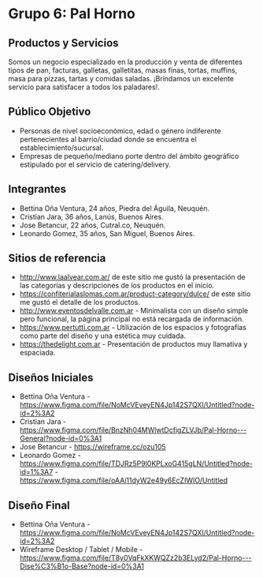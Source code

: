 # Grupo 6: Pal Horno

## Productos y Servicios

Somos un negocio especializado en la producción y venta de diferentes tipos de pan, facturas, galletas, galletitas, masas finas, tortas, muffins, masa para pizzas, tartas y comidas saladas. ¡Brindamos un excelente servicio para satisfacer a todos los paladares!.

## Público Objetivo

* Personas de nivel socioeconómico, edad o género indiferente pertenecientes al barrio/ciudad donde se encuentra el establecimiento/sucursal.
* Empresas de pequeño/mediano porte dentro del ámbito geográfico estipulado por el servicio de catering/delivery.

## Integrantes



* Bettina Oña Ventura, 24 años, Piedra del Águila, Neuquén.
* Cristian Jara, 36 años, Lanús, Buenos Aires.
* Jose Betancur, 22 años, Cutral.co, Neuquén.
* Leonardo Gomez, 35 años, San Miguel, Buenos Aires.

## Sitios de referencia

* <http://www.laalvear.com.ar/> de este sitio me gustó la presentación de las categorías y descripciones de los productos en el inicio.
* <https://confiterialaslomas.com.ar/product-category/dulce/> de este sitio me gustó el detalle de los productos.
* <http://www.eventosdelvalle.com.ar> - Minimalista con un diseño simple pero funcional, la página principal no está recargada de información.
* <https://www.pertutti.com.ar> - Utilización de los espacios y fotografías como parte del diseño y una estética muy cuidada.
* <https://thedelight.com.ar> - Presentación de productos muy llamativa y espaciada.

## Diseños Iniciales

* Bettina Oña Ventura - <https://www.figma.com/file/NoMcVEveyEN4Jp142S7QXI/Untitled?node-id=2%3A2>
* Cristian Jara - <https://www.figma.com/file/BnzNh04MWlwtDcfigZLVJb/Pal-Horno---General?node-id=0%3A1>
* Jose Betancur - <https://wireframe.cc/ozu105>
* Leonardo Gomez -https://www.figma.com/file/TDJRz5P9l0KPLxoG415gLN/Untitled?node-id=1%3A7
                -https://www.figma.com/file/oAAi11dyW2e49y6EcZIWIO/Untitled

## Diseño Final

* Bettina Oña Ventura - <https://www.figma.com/file/NoMcVEveyEN4Jp142S7QXI/Untitled?node-id=2%3A2>
* Wireframe Desktop / Tablet / Mobile - <https://www.figma.com/file/T8y0VqFkXKWQZz2b3ELyd2/Pal-Horno---Dise%C3%B1o-Base?node-id=0%3A1>
